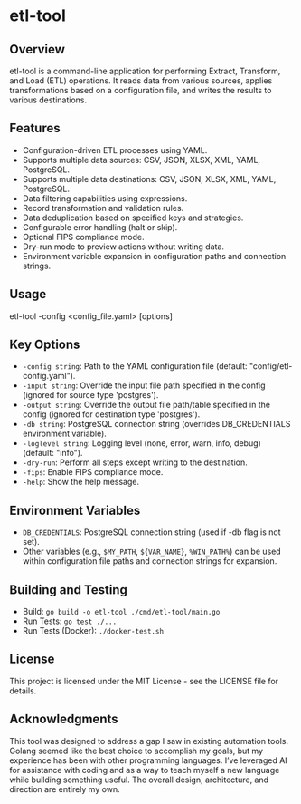 # etl-tool

## Overview

etl-tool is a command-line application for performing Extract, Transform, and Load (ETL) operations. It reads data from various sources, applies transformations based on a configuration file, and writes the results to various destinations.

## Features

*   Configuration-driven ETL processes using YAML.
*   Supports multiple data sources: CSV, JSON, XLSX, XML, YAML, PostgreSQL.
*   Supports multiple data destinations: CSV, JSON, XLSX, XML, YAML, PostgreSQL.
*   Data filtering capabilities using expressions.
*   Record transformation and validation rules.
*   Data deduplication based on specified keys and strategies.
*   Configurable error handling (halt or skip).
*   Optional FIPS compliance mode.
*   Dry-run mode to preview actions without writing data.
*   Environment variable expansion in configuration paths and connection strings.

## Usage

etl-tool -config <config_file.yaml> [options]

## Key Options

*   `-config string`: Path to the YAML configuration file (default: "config/etl-config.yaml").
*   `-input string`: Override the input file path specified in the config (ignored for source type 'postgres').
*   `-output string`: Override the output file path/table specified in the config (ignored for destination type 'postgres').
*   `-db string`: PostgreSQL connection string (overrides DB_CREDENTIALS environment variable).
*   `-loglevel string`: Logging level (none, error, warn, info, debug) (default: "info").
*   `-dry-run`: Perform all steps except writing to the destination.
*   `-fips`: Enable FIPS compliance mode.
*   `-help`: Show the help message.

## Environment Variables

*   `DB_CREDENTIALS`: PostgreSQL connection string (used if -db flag is not set).
*   Other variables (e.g., `$MY_PATH`, `${VAR_NAME}`, `%WIN_PATH%`) can be used within configuration file paths and connection strings for expansion.

## Building and Testing

*   Build: `go build -o etl-tool ./cmd/etl-tool/main.go`
*   Run Tests: `go test ./...`
*   Run Tests (Docker): `./docker-test.sh`

## License

This project is licensed under the MIT License - see the LICENSE file for details.

## Acknowledgments
This tool was designed to address a gap I saw in existing automation tools. Golang seemed like the best choice to accomplish my goals, but my experience has been with other programming languages. I’ve leveraged AI for assistance with coding and as a way to teach myself a new language while building something useful. The overall design, architecture, and direction are entirely my own.